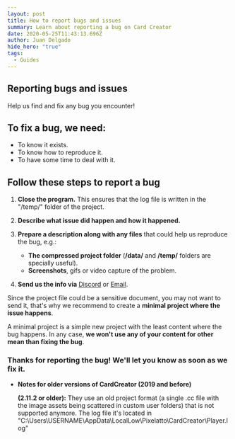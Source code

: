 ```yaml
---
layout: post
title: How to report bugs and issues
summary: Learn about reporting a bug on Card Creator
date: 2020-05-25T11:43:13.696Z
author: Juan Delgado
hide_hero: "true"
tags:
  - Guides
---
```

## Reporting bugs and issues

Help us find and fix any bug you encounter!

## To fix a bug, we need:

* To know it exists.
* To know how to reproduce it.
* To have some time to deal with it.

## Follow these steps to report a bug

1. **Close the program.** This ensures that the log file is written in the "/temp/" folder of the project.
2. **Describe what issue did happen and how it happened.**
3. **Prepare a description along with any files** that could help us reproduce the bug, e.g.:

   * **The compressed project folder** (**/data/** and **/temp/** folders are specially useful).
   * **Screenshots**, gifs or video capture of the problem.
4. **Send us the info via** [Discord](https://steamcommunity.com/linkfilter/?url=https://discord.com/invite/pixelatto) or [Email](mailto:support@pixelatto.com).

Since the project file could be a sensitive document, you may not want to send it, that's why we recommend to create a **minimal project where the issue happens**.

A minimal project is a simple new project with the least content where the bug happens. In any case, **we won't use any of your content for other mean than fixing the bug**.

### Thanks for reporting the bug! We'll let you know as soon as we fix it.

* **Notes for older versions of CardCreator (2019 and before)**

    **(2.11.2 or older):** They use an old project format (a single .cc file with the image assets being scattered in custom user folders) that is not supported anymore. The log file it's located in "C:\Users\USERNAME\AppData\LocalLow\Pixelatto\CardCreator\Player.log"